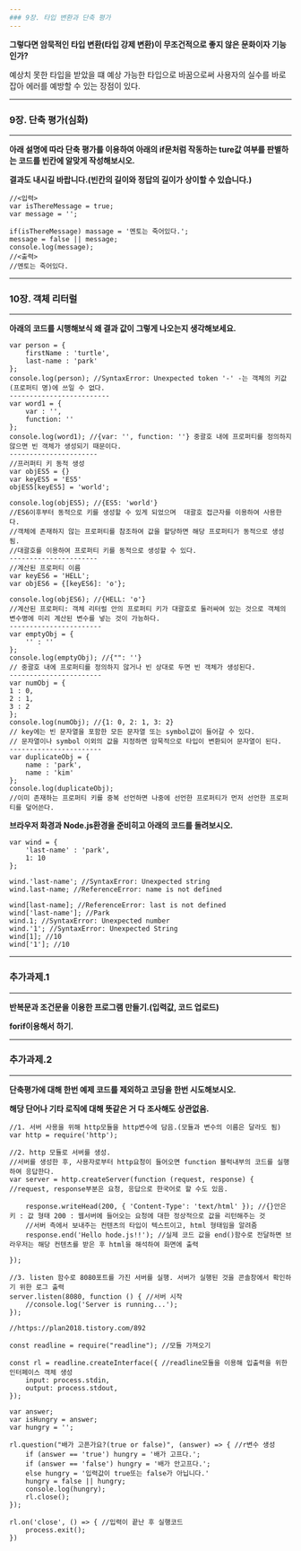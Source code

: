 ```yaml
---
### 9장. 타입 변환과 단축 평가
---
```

**그렇다면 암묵적인 타입 변환(타입 강제 변환)이 무조건적으로 좋지 않은 문화이자 기능인가?**

예상치 못한 타입을 받았을 떄 예상 가능한 타입으로 바꿈으로써 사용자의 실수를 바로잡아 에러를 예방할 수 있는 장점이 있다.
</div>

---
### 9장. 단축 평가(심화)
---
**아래 설명에 따라 단축 평가를 이용하여 아래의 if문처럼 작동하는 ture값 여부를 판별하는 코드를 빈칸에 알맞게 작성해보시오.**

**결과도 내시길 바랍니다.(빈칸의 길이와 정답의 길이가 상이할 수 있습니다.)**

```JS
//<입력>
var isThereMessage = true;
var message = '';

if(isThereMessage) massage = '멘토는 죽어있다.';
message = false || message;
console.log(message);
//<출력>
//멘토는 죽어있다.
```

---
### 10장. 객체 리터럴
---
**아래의 코드를 시행해보식 왜 결과 값이 그렇게 나오는지 생각해보세요.**

```JS
var person = {
	firstName : 'turtle',
	last-name : 'park'
};
console.log(person); //SyntaxError: Unexpected token '-' -는 객체의 키값(프로퍼티 명)에 쓰일 수 없다.
-------------------------
var word1 = {
	var : '',
	function: ''
};
console.log(word1); //{var: '', function: ''} 중괄호 내에 프로퍼티를 정의하지 않으면 빈 객체가 생성되기 때문이다.
----------------------
//프러퍼티 키 동적 생성
var objES5 = {}
var keyES5 = 'ES5'
objES5[keyES5] = 'world';

console.log(objES5); //{ES5: 'world'} 
//ES6이후부터 동적으로 키를 생성할 수 있게 되었으며  대괄호 접근자를 이용하여 사용한다.
//객체에 존재하지 않는 프로퍼티를 참조하여 값을 할당하면 해당 프로퍼티가 동적으로 생성됨.
//대괄호를 이용하여 프로퍼티 키를 동적으로 생성할 수 있다.
----------------------
//계산된 프로퍼티 이름
var keyES6 = 'HELL';
var objES6 = {[keyES6]: 'o'};

console.log(objES6); //{HELL: 'o'}
//계산된 프로퍼티: 객체 리터럴 안의 프로퍼티 키가 대괄호로 둘러싸여 있는 것으로 객체의 변수명에 미리 계산된 변수를 넣는 것이 가능하다.
-----------------------
var emptyObj = {
	'' : ''
};
console.log(emptyObj); //{"": ''}
// 중괄호 내에 프로퍼티를 정의하지 않거나 빈 상대로 두면 빈 객체가 생성된다.
-----------------------
var numObj = {
1 : 0,
2 : 1,
3 : 2
};
console.log(numObj); //{1: 0, 2: 1, 3: 2}
// key에는 빈 문자열을 포함한 모든 문자열 또는 symbol값이 들어갈 수 있다.
// 문자열이나 symbol 이외의 값을 지정하면 암묵적으로 타입이 변환되어 문자열이 된다.
-----------------------
var duplicateObj = {
	name : 'park',
	name : 'kim'
};
console.log(duplicateObj);
//이미 존재하는 프로퍼티 키를 중복 선언하면 나중에 선언한 프로퍼티가 먼저 선언한 프로퍼티를 덮어쓴다.
```

**브라우저 화경과 Node.js환경을 준비히고 아래의 코드를 돌려보시오.**
```JS
var wind = {
	'last-name' : 'park',
	1: 10
};

wind.'last-name'; //SyntaxError: Unexpected string
wind.last-name; //ReferenceError: name is not defined

wind[last-name]; //ReferenceError: last is not defined
wind['last-name']; //Park
wind.1; //SyntaxError: Unexpected number
wind.'1'; //SyntaxError: Unexpected String
wind[1]; //10
wind['1']; //10
```
---
### 추가과제.1
---

**반복문과 조건문을 이용한 프로그램 만들기.(입력값, 코드 업로드)**

**forif이용해서 하기.**


---
### 추가과제.2
---
**단축평가에 대해 한번 예제 코드를 제외하고 코딩을 한번 시도해보시오.**

**해당 단어나 기타 로직에 대해 뜻같은 거 다 조사해도 상관없음.**
```JS
//1. 서버 사용을 위해 http모듈을 http변수에 담음.(모듈과 변수의 이름은 달라도 됨)
var http = require('http');

//2. http 모듈로 서버를 생성.
//서버를 생성한 후, 사용자로부터 http요청이 들어오면 function 블럭내부의 코드를 실행하여 응답한다.
var server = http.createServer(function (request, response) { //request, response부분은 요청, 응답으로 한국어로 할 수도 있음.

    response.writeHead(200, { 'Content-Type': 'text/html' }); //{}안은 키 : 값 형태 200 : 웹서버에 들어오는 요청에 대한 정상적으로 값을 리턴해주는 것
    //서버 측에서 보내주는 컨텐츠의 타입이 텍스트이고, html 형태임을 알려줌
    response.end('Hello hode.js!!'); //실제 코드 값을 end()함수로 전달하면 브라우저는 해당 컨텐츠를 받은 후 html을 해석하여 화면에 출력

});

//3. listen 함수로 8080포트를 가진 서버를 실행. 서버가 실행된 것을 콘솔창에서 확인하기 위한 로그 출력
server.listen(8080, function () { //서버 시작
    //console.log('Server is running...');
});

//https://plan2018.tistory.com/892

const readline = require("readline"); //모듈 가져오기

const rl = readline.createInterface({ //readline모듈을 이용해 입출력을 위한 인터페이스 객체 생성
    input: process.stdin,
    output: process.stdout,
});

var answer;
var isHungry = answer;
var hungry = '';

rl.question("배가 고픈가요?(true or false)", (answer) => { //r변수 생성
    if (answer == 'true') hungry = '배가 고프다.';
    if (answer == 'false') hungry = '배가 안고프다.';
    else hungry = '입력값이 true또는 false가 아닙니다.'
    hungry = false || hungry;
    console.log(hungry);
    rl.close();
});

rl.on('close', () => { //입력이 끝난 후 실행코드
    process.exit();
})
```
